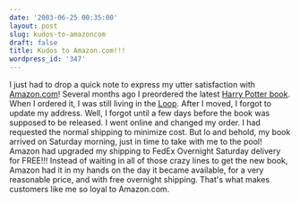 ```yaml
---
date: '2003-06-25 00:35:00'
layout: post
slug: kudos-to-amazoncom
draft: false
title: Kudos to Amazon.com!!!
wordpress_id: '347'
---
```


I just had to drop a quick note to express my utter satisfaction with [Amazon.com](http://www.amazon.com)! Several months ago I preordered the latest [Harry Potter book](http://www.scholastic.com/harrypotter/books/phoenix/). When I ordered it, I was still living in the [Loop](http://www.habitat.com/residences.asp?m=intro&id=48&state=IL). After I moved, I forgot to update my address. Well, I forgot until a few days before the book was supposed to be released. I went online and changed my order. I had requested the normal shipping to minimize cost. But lo and behold, my book arrived on Saturday morning, just in time to take with me to the pool! Amazon had upgraded my shipping to FedEx Overnight Saturday delivery for FREE!!! Instead of waiting in all of those crazy lines to get the new book, Amazon had it in my hands on the day it became available, for a very reasonable price, and with free overnight shipping. That's what makes customers like me so loyal to Amazon.com.


